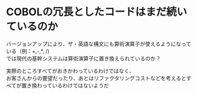 # COBOLの冗長としたコードはまだ続いているのか

バージョンアップにより、ザ・英語な構文にも算術演算子が使えるようになっている（例：+,-,*, /)  
では現代の基幹システムは算術演算子に置き換えられているのか？  

実際のところすべてがおきかわっているわけではなく、  
お客さんからの要望だったり、あとはリファクタリングコストなどを考えるとすべてが置き換わっているわけではないようだ
